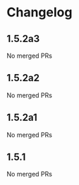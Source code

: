 # Changelog

<!-- <START NEW CHANGELOG ENTRY> -->

## 1.5.2a3

No merged PRs

<!-- <END NEW CHANGELOG ENTRY> -->

## 1.5.2a2

No merged PRs

## 1.5.2a1

No merged PRs

## 1.5.1

No merged PRs
